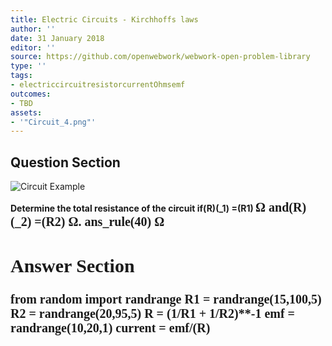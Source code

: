 ```yaml
---
title: Electric Circuits - Kirchhoffs laws
author: ''
date: 31 January 2018
editor: ''
source: https://github.com/openwebwork/webwork-open-problem-library
type: ''
tags:
- electriccircuitresistorcurrentOhmsemf
outcomes:
- TBD
assets:
- '"Circuit_4.png"'
---
```


## Question Section 

![Circuit Example]("Circuit_4.png")

<b>
Determine the total resistance of the circuit if(R)(_1) =(R1) <span style="font-family: 'Times'; font-size: 20px";>&Omega;<span> and(R)(_2) =(R2) <span style="font-family: 'Times'; font-size: 20px";>&Omega;<span>.
ans_rule(40) <span style="font-family: 'Times'; font-size: 20px";>&Omega;<span>



## Answer Section

from random import randrange
R1 = randrange(15,100,5)
R2 = randrange(20,95,5)
R = (1/R1 + 1/R2)**-1
emf = randrange(10,20,1)
current = emf/(R)
